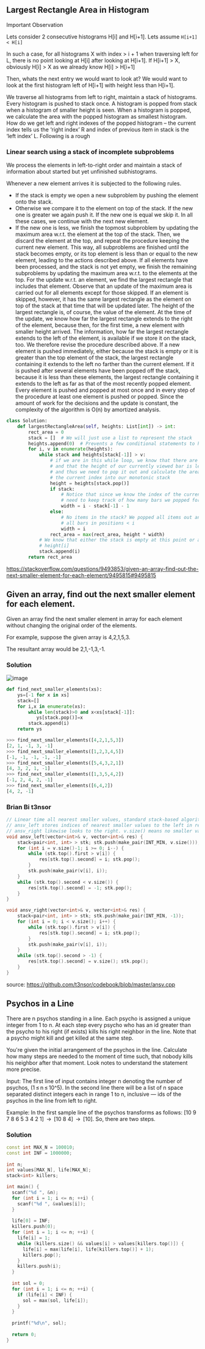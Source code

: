 ## Largest Rectangle Area in Histogram

Important Observation

Lets consider 2 consecutive histograms H[i] and H[i+1]. Lets assume `H[i+1] < H[i]`

In such a case, for all histograms X with index > i + 1 when traversing left for L, there is no point looking at H[i] after looking at H[i+1]. If H[i+1] > X, obviously H[i] > X as we already know H[i] > H[i+1]

Then, whats the next entry we would want to look at? We would want to look at the first histogram left of H[i+1] with height less than H[i+1].

We traverse all histograms from left to right, maintain a stack of histograms. Every histogram is pushed to stack once. A histogram is popped from stack when a histogram of smaller height is seen. When a histogram is popped, we calculate the area with the popped histogram as smallest histogram. How do we get left and right indexes of the popped histogram – the current index tells us the ‘right index’ R and index of previous item in stack is the ‘left index’ L. Following is a rough

### Linear search using a stack of incomplete subproblems

We process the elements in left-to-right order and maintain a stack of information about started but yet unfinished subhistograms. 

Whenever a new element arrives it is subjected to the following rules.

* If the stack is empty we open a new subproblem by pushing the element onto the stack. 
* Otherwise we compare it to the element on top of the stack. If the new one is greater we again push it. If the new one is equal we skip it. In all these cases, we continue with the next new element.
* If the new one is less, we finish the topmost subproblem by updating the maximum area w.r.t. the element at the top of the stack. Then, we discard the element at the top, and repeat the procedure keeping the current new element. This way, all subproblems are finished until the stack becomes empty, or its top element is less than or equal to the new element, leading to the actions described above. If all elements have been processed, and the stack is not yet empty, we finish the remaining subproblems by updating the maximum area w.r.t. to the elements at the top.
For the update w.r.t. an element, we find the largest rectangle that includes that element. Observe that an update of the maximum area is carried out for all elements except for those skipped. If an element is skipped, however, it has the same largest rectangle as the element on top of the stack at that time that will be updated later.
The height of the largest rectangle is, of course, the value of the element. At the time of the update, we know how far the largest rectangle extends to the right of the element, because then, for the first time, a new element with smaller height arrived. The information, how far the largest rectangle extends to the left of the element, is available if we store it on the stack, too.
We therefore revise the procedure described above. If a new element is pushed immediately, either because the stack is empty or it is greater than the top element of the stack, the largest rectangle containing it extends to the left no farther than the current element. If it is pushed after several elements have been popped off the stack, because it is less than these elements, the largest rectangle containing it extends to the left as far as that of the most recently popped element.
Every element is pushed and popped at most once and in every step of the procedure at least one element is pushed or popped. Since the amount of work for the decisions and the update is constant, the complexity of the algorithm is O(n) by amortized analysis.

```python
class Solution:
    def largestRectangleArea(self, heights: List[int]) -> int:
        rect_area = 0
        stack = []  # We will just use a list to represent the stack
        heights.append(0)  # Prevents a few conditional statements to handle the final case
        for i, v in enumerate(heights):
            while stack and heights[stack[-1]] > v:
                # if we are in this while loop, we know that there are currently items in the stack
                # and that the height of our currently viewed bar is less than the top item in the stack
                # and thus we need to pop it out and calculate the area of the bar before we can add
                # the current index into our monotonic stack
                height = heights[stack.pop()]
                if stack:
                    # Notice that since we know the index of the current bar, we don't actually
                    # need to keep track of how many bars we popped for the width
                    width = i - stack[-1] - 1
                else:
                    # No items in the stack? We popped all items out and thus the current bar <= to 
                    # all bars in positions < i
                    width = i
                rect_area = max(rect_area, height * width)
            # We know that either the stack is empty at this point or all items in the stack are <=
            # height[i]
            stack.append(i)
        return rect_area
```

https://stackoverflow.com/questions/9493853/given-an-array-find-out-the-next-smaller-element-for-each-element/9495815#9495815

## Given an array, find out the next smaller element for each element. 

Given an array find the next smaller element in array for each element without changing the original order of the elements.

For example, suppose the given array is 4,2,1,5,3.

The resultant array would be 2,1,-1,3,-1.

### Solution

![image](https://user-images.githubusercontent.com/19663316/116826635-aa9ee300-abb2-11eb-9df8-53804f4fc703.png)

```python
def find_next_smaller_elements(xs):
    ys=[-1 for x in xs]
    stack=[]
    for i,x in enumerate(xs):
        while len(stack)>0 and x<xs[stack[-1]]:
           ys[stack.pop()]=x
        stack.append(i)
    return ys

>>> find_next_smaller_elements([4,2,1,5,3])
[2, 1, -1, 3, -1]
>>> find_next_smaller_elements([1,2,3,4,5])
[-1, -1, -1, -1, -1]
>>> find_next_smaller_elements([5,4,3,2,1])
[4, 3, 2, 1, -1]
>>> find_next_smaller_elements([1,3,5,4,2])
[-1, 2, 4, 2, -1]
>>> find_next_smaller_elements([6,4,2])
[4, 2, -1]
```

### Brian Bi t3nsor

```cpp
// Linear time all nearest smaller values, standard stack-based algorithm.
// ansv_left stores indices of nearest smaller values to the left in res. -1 means no smaller value was found.
// ansv_right likewise looks to the right. v.size() means no smaller value was found.
void ansv_left(vector<int>& v, vector<int>& res) {
	stack<pair<int, int> > stk; stk.push(make_pair(INT_MIN, v.size()));
	for (int i = v.size()-1; i >= 0; i--) {
		while (stk.top().first > v[i]) {
			res[stk.top().second] = i; stk.pop();
		}
		stk.push(make_pair(v[i], i));
	}
	while (stk.top().second < v.size()) {
		res[stk.top().second] = -1; stk.pop();
	}
}

void ansv_right(vector<int>& v, vector<int>& res) {
	stack<pair<int, int> > stk; stk.push(make_pair(INT_MIN, -1));
	for (int i = 0; i < v.size(); i++) {
		while (stk.top().first > v[i]) {
			res[stk.top().second] = i; stk.pop();
		}
		stk.push(make_pair(v[i], i));
	}
	while (stk.top().second > -1) {
		res[stk.top().second] = v.size(); stk.pop();
	}
}
```

source: https://github.com/t3nsor/codebook/blob/master/ansv.cpp

## Psychos in a Line

There are n psychos standing in a line. Each psycho is assigned a unique integer from 1 to n. At each step every psycho who has an id greater than the psycho to his right (if exists) kills his right neighbor in the line. Note that a psycho might kill and get killed at the same step.

You're given the initial arrangement of the psychos in the line. Calculate how many steps are needed to the moment of time such, that nobody kills his neighbor after that moment. Look notes to understand the statement more precise.

Input:
The first line of input contains integer n denoting the number of psychos, (1 ≤ n ≤ 10^5). In the second line there will be a list of n space separated distinct integers each in range 1 to n, inclusive — ids of the psychos in the line from left to right.

Example: In the first sample line of the psychos transforms as follows: [10 9 7 8 6 5 3 4 2 1]  →  [10 8 4]  →  [10]. So, there are two steps.

### Solution

```cpp
const int MAX_N = 100010;
const int INF = 1000000;
 
int n;
int values[MAX_N], life[MAX_N];
stack<int> killers;

int main() {
  scanf("%d ", &n);
  for (int i = 1; i <= n; ++i) {
    scanf("%d ", &values[i]);
  }
 
  life[0] = INF;
  killers.push(0);
  for (int i = 1; i <= n; ++i) {
    life[i] = 1;
    while (killers.size() && values[i] > values[killers.top()]) {
      life[i] = max(life[i], life[killers.top()] + 1);
      killers.pop();
    }
    killers.push(i);
  }
 
  int sol = 0;
  for (int i = 1; i <= n; ++i) {
    if (life[i] < INF) {
      sol = max(sol, life[i]);
    }
  }
 
  printf("%d\n", sol);
 
  return 0;
}
```

